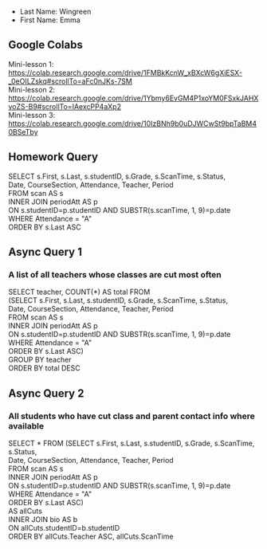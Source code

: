 * Last Name: Wingreen
* First Name: Emma

## Google Colabs

Mini-lesson 1: https://colab.research.google.com/drive/1FMBkKcnW_xBXcW6gXiESX-_0eOILZskq#scrollTo=aFc0nJKs-7SM \
Mini-lesson 2: https://colab.research.google.com/drive/1Ybmy6EvGM4P1xoYM0FSxkJAHXvoZS-B9#scrollTo=IAexcPP4aXp2 \
Mini-lesson 3: https://colab.research.google.com/drive/10IzBNh9b0uDJWCwSt9bpTaBM40BSeTby

## Homework Query

SELECT s.First, s.Last, s.studentID, s.Grade, s.ScanTime, s.Status, \
Date, CourseSection, Attendance, Teacher, Period \
FROM scan AS s \
INNER JOIN periodAtt AS p \
ON s.studentID=p.studentID AND SUBSTR(s.scanTime, 1, 9)=p.date \
WHERE Attendance = "A" \
ORDER BY s.Last ASC

## Async Query 1
### A list of all teachers whose classes are cut most often

SELECT teacher, COUNT(*) AS total FROM \
(SELECT s.First, s.Last, s.studentID, s.Grade, s.ScanTime, s.Status, \
Date, CourseSection, Attendance, Teacher, Period \
FROM scan AS s \
INNER JOIN periodAtt AS p \
ON s.studentID=p.studentID AND SUBSTR(s.scanTime, 1, 9)=p.date \
WHERE Attendance = "A" \
ORDER BY s.Last ASC) \
GROUP BY teacher \
ORDER BY total DESC 

## Async Query 2
### All students who have cut class and parent contact info where available

SELECT * FROM (SELECT s.First, s.Last, s.studentID, s.Grade, s.ScanTime, s.Status, \
Date, CourseSection, Attendance, Teacher, Period \
FROM scan AS s \
INNER JOIN periodAtt AS p \
ON s.studentID=p.studentID AND SUBSTR(s.scanTime, 1, 9)=p.date \
WHERE Attendance = "A" \
ORDER BY s.Last ASC) \
AS allCuts \
INNER JOIN bio AS b \
ON allCuts.studentID=b.studentID \
ORDER BY allCuts.Teacher ASC, allCuts.ScanTime 
